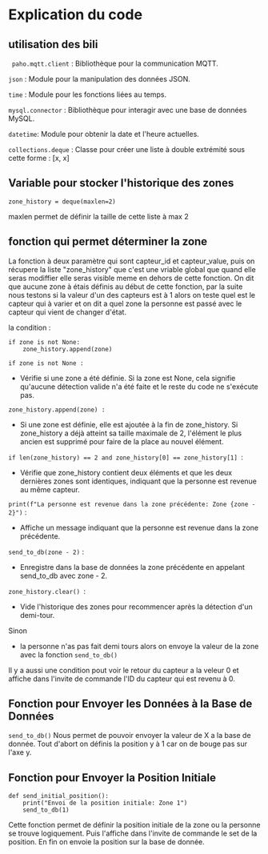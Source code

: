 # Explication du code 

## utilisation des bili

`` paho.mqtt.client`` : Bibliothèque pour la communication MQTT.


``json`` : Module pour la manipulation des données JSON.


``time`` : Module pour les fonctions liées au temps.


``mysql.connector`` : Bibliothèque pour interagir avec une base de données MySQL.


`` datetime ``: Module pour obtenir la date et l'heure actuelles.


``collections.deque`` : Classe pour créer une liste à double extrémité sous cette forme : [x, x] 

## Variable pour stocker l'historique des zones 

``zone_history = deque(maxlen=2)``

maxlen permet de définir la taille de cette liste à max 2

## fonction qui permet déterminer la zone 

La fonction à deux paramètre qui sont capteur_id et capteur_value, puis on récupere la liste "zone_history" que c'est une vriable global que quand elle seras modiffier elle seras visible meme en dehors de cette fonction.
On dit que aucune zone à étais définis au début de cette fonction, par la suite nous testons si la valeur d'un des capteurs est à 1 alors on teste quel est le capteur qui à varier  et on dit a quel zone la personne est passé avec le capteur qui vient de changer d'état.

la condition :


    if zone is not None:
        zone_history.append(zone)

``if zone is not None :``

 - Vérifie si une zone a été définie. Si la zone est None, cela signifie qu'aucune détection valide n'a été faite et le reste du code ne s'exécute pas.

``zone_history.append(zone) :``

- Si une zone est définie, elle est ajoutée à la fin de zone_history. Si zone_history a déjà atteint sa taille maximale de 2, l'élément le plus ancien est supprimé pour faire de la place au nouvel élément.

``if len(zone_history) == 2 and zone_history[0] == zone_history[1] ``: 
- Vérifie que zone_history contient deux éléments et que les deux dernières zones sont identiques, indiquant que la personne est revenue au même capteur.

``print(f"La personne est revenue dans la zone précédente: Zone {zone - 2}")`` :
- Affiche un message indiquant que la personne est revenue dans la zone précédente.

``send_to_db(zone - 2)`` : 

- Enregistre dans la base de données la zone précédente en appelant send_to_db avec zone - 2.

``zone_history.clear() ``: 

- Vide l'historique des zones pour recommencer après la détection d'un demi-tour.


Sinon 

- la personne n'as pas fait demi tours alors on envoye la valeur de la zone avec la fonction ``send_to_db()``

Il y a aussi une condition pout voir le retour du capteur a la veleur 0 et affiche dans l'invite de commande l'ID du capteur qui est revenu à 0.

## Fonction pour Envoyer les Données à la Base de Données

``send_to_db()`` Nous permet de pouvoir envoyer la valeur de X a la base de donnée. Tout d'abort on définis la position y à 1 car on de bouge pas sur l'axe y.

## Fonction pour Envoyer la Position Initiale

    def send_initial_position():
        print("Envoi de la position initiale: Zone 1")
        send_to_db(1)

Cette fonction permet de définir la position initiale de la zone ou la personne se trouve logiquement. Puis l'affiche dans l'invite de commande le set de la position. En fin on envoie la position sur la base de donnée.